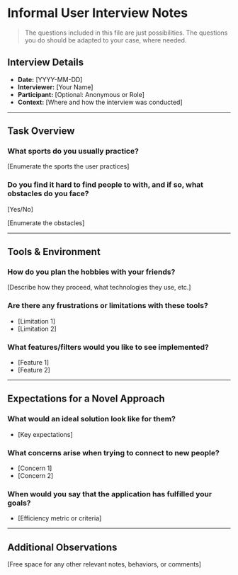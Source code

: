 # Informal User Interview Notes 

> 	The questions included in this file are just possibilities. The questions you do should be adapted to your case, where needed.

## Interview Details 
- **Date:** [YYYY-MM-DD] 
- **Interviewer:** [Your Name] 
- **Participant:** [Optional: Anonymous or Role] 
- **Context:** [Where and how the interview was conducted] 
- --- 
## Task Overview 

### What sports do you usually practice?
[Enumerate the sports the user practices]

### Do you find it hard to find people to <PRACTICE-SPORT> with, and if so, what obstacles do you face?
[Yes/No]

[Enumerate the obstacles]


---- 
## Tools & Environment 

### How do you plan the hobbies with your friends?
[Describe how they proceed, what technologies they use, etc.]

### Are there any frustrations or limitations with these tools?
- [Limitation 1] 
- [Limitation 2] 

### What features/filters would you like to see implemented? 
- [Feature 1] 
- [Feature 2]

---

## Expectations for a Novel Approach 

### What would an ideal solution look like for them? 
- [Key expectations] 

### What concerns arise when trying to connect to new people?
- [Concern 1] 
- [Concern 2] 

### When would you say that the application has fulfilled your goals?
- [Efficiency metric or criteria] 

--- 
## Additional Observations 
[Free space for any other relevant notes, behaviors, or comments]